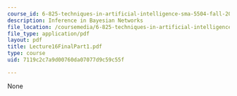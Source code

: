 ```yaml
---
course_id: 6-825-techniques-in-artificial-intelligence-sma-5504-fall-2002
description: Inference in Bayesian Networks
file_location: /coursemedia/6-825-techniques-in-artificial-intelligence-sma-5504-fall-2002/7119c2c7a9d00760da07077d9c59c55f_Lecture16FinalPart1.pdf
file_type: application/pdf
layout: pdf
title: Lecture16FinalPart1.pdf
type: course
uid: 7119c2c7a9d00760da07077d9c59c55f

---
```

None